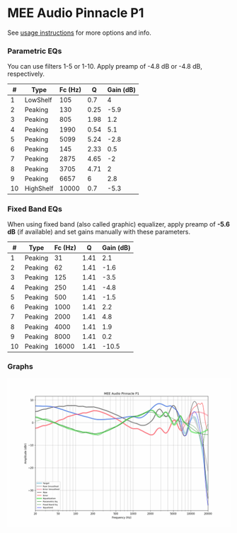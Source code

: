 # MEE Audio Pinnacle P1
See [usage instructions](https://github.com/jaakkopasanen/AutoEq#usage) for more options and info.

### Parametric EQs
You can use filters 1-5 or 1-10. Apply preamp of -4.8 dB or -4.8 dB, respectively.

|   # | Type      |   Fc (Hz) |    Q |   Gain (dB) |
|-----|-----------|-----------|------|-------------|
|   1 | LowShelf  |       105 | 0.7  |         4   |
|   2 | Peaking   |       130 | 0.25 |        -5.9 |
|   3 | Peaking   |       805 | 1.98 |         1.2 |
|   4 | Peaking   |      1990 | 0.54 |         5.1 |
|   5 | Peaking   |      5099 | 5.24 |        -2.8 |
|   6 | Peaking   |       145 | 2.33 |         0.5 |
|   7 | Peaking   |      2875 | 4.65 |        -2   |
|   8 | Peaking   |      3705 | 4.71 |         2   |
|   9 | Peaking   |      6657 | 6    |         2.8 |
|  10 | HighShelf |     10000 | 0.7  |        -5.3 |

### Fixed Band EQs
When using fixed band (also called graphic) equalizer, apply preamp of **-5.6 dB** (if available) and set gains manually with these parameters.

|   # | Type    |   Fc (Hz) |    Q |   Gain (dB) |
|-----|---------|-----------|------|-------------|
|   1 | Peaking |        31 | 1.41 |         2.1 |
|   2 | Peaking |        62 | 1.41 |        -1.6 |
|   3 | Peaking |       125 | 1.41 |        -3.5 |
|   4 | Peaking |       250 | 1.41 |        -4.8 |
|   5 | Peaking |       500 | 1.41 |        -1.5 |
|   6 | Peaking |      1000 | 1.41 |         2.2 |
|   7 | Peaking |      2000 | 1.41 |         4.8 |
|   8 | Peaking |      4000 | 1.41 |         1.9 |
|   9 | Peaking |      8000 | 1.41 |         0.2 |
|  10 | Peaking |     16000 | 1.41 |       -10.5 |

### Graphs
![](./MEE%20Audio%20Pinnacle%20P1.png)
